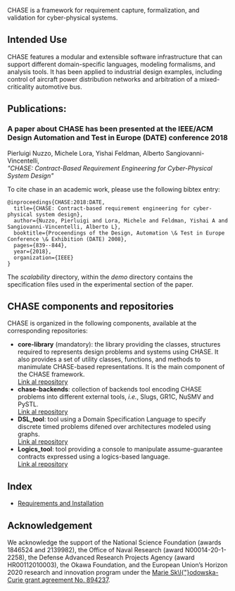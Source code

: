 CHASE is a framework for requirement capture, formalization, and validation 
for cyber-physical systems.

## Intended Use

CHASE features a modular and extensible software infrastructure that can support
different domain-specific languages, modeling formalisms, and analysis tools. 
It has been applied to industrial design examples, including control of aircraft 
power distribution networks and arbitration of a mixed-criticality automotive bus.

## Publications: 
### A paper about CHASE has been presented at the IEEE/ACM Design Automation and Test in Europe (DATE) conference 2018
Pierluigi Nuzzo, Michele Lora, Yishai Feldman, Alberto Sangiovanni-Vincentelli,  
*"CHASE: Contract-Based Requirement Engineering for Cyber-Physical System Design"*

To cite chase in an academic work, please use the following bibtex entry:

````
@inproceedings{CHASE:2018:DATE,
  title={CHASE: Contract-based requirement engineering for cyber-physical system design},
  author={Nuzzo, Pierluigi and Lora, Michele and Feldman, Yishai A and Sangiovanni-Vincentelli, Alberto L},
  booktitle={Proceendings of the Design, Automation \& Test in Europe Conference \& Exhibition (DATE) 2008},
  pages={839--844},
  year={2018},
  organization={IEEE}
} 
````

The *scalability* directory, within the *demo* directory contains the specification files used in the experimental
section of the paper.

## CHASE components and repositories

CHASE is organized in the following components, available at the corresponding
repositories:
- **core-library** (mandatory): the library providing the classes, structures
  required to represents design problems and systems using CHASE. It also
  provides a set of utility classes, functions, and methods to manimulate
  CHASE-based representations. It is the main component of the CHASE framework.
\
[Link al repository](https://github.com/chase-cps/core-library)
- **chase-backends**: collection of backends tool encoding CHASE problems into
  different external tools, *i.e.*, Slugs, GR1C, NuSMV and PySTL.
\
[Link al repository](https://github.com/chase-cps/chase-backends)
- **DSL_tool**: tool using a Domain Specification Language to specify discrete
  timed problems difened over architectures modeled using graphs. 
\
[Link al repository](https://github.com/chase-cps/DSL_tool)
- **Logics_tool**: tool providing a console to manipulate assume-guarantee
  contracts expressed using a logics-based language.
\
[Link al repository](https://github.com/chase-cps/logics_tool)


## Index
- [Requirements and Installation][INST]


## Acknowledgement

We acknowledge the support of the National Science Foundation (awards 1846524 and 2139982), the Office of Naval Research (award N00014-20-1-2258), the Defense Advanced Research Projects Agency (award HR00112010003), the Okawa Foundation, and the European Union’s Horizon 2020 research and innovation program under the [Marie Sk\l{"}odowska-Curie grant agreement No. 894237](https://cordis.europa.eu/project/id/894237).

[INST]: doc/md/install.md
[DeFacto]: https://defacto-h2020.github.io/
